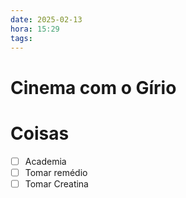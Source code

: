 ```yaml
---
date: 2025-02-13
hora: 15:29
tags:
---
```

# Cinema com o Gírio




# Coisas
- [ ] Academia
- [ ] Tomar remédio
- [ ] Tomar Creatina